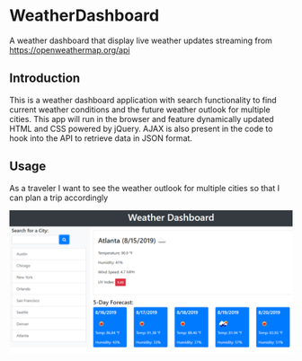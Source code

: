# WeatherDashboard
A weather dashboard that display live weather updates streaming from https://openweathermap.org/api

## Introduction
This is a weather dashboard application with search functionality to find current weather conditions and the future weather outlook for multiple cities. This app will run in the browser and feature dynamically updated HTML and CSS powered by jQuery. AJAX is also present in the code to hook into the API to retrieve data in JSON format.

## Usage
As a traveler
I want to see the weather outlook for multiple cities
so that I can plan a trip accordingly

![weather dashboard](./Assets/Weather-Dashboard-Demo.png)
